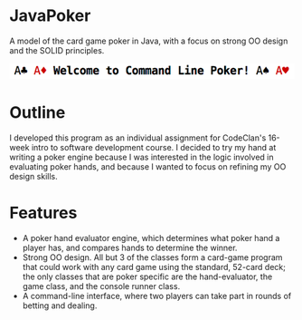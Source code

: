 # JavaPoker
A model of the card game poker in Java, with a focus on strong OO design and the SOLID principles.

![poker_welcome](poker_welcome.png)

# Outline
I developed this program as an individual assignment for CodeClan's 16-week intro to software development course. I decided to try my hand at writing a poker engine because I was interested in the logic involved in evaluating poker hands, and because I wanted to focus on refining my OO design skills. 

# Features

- A poker hand evaluator engine, which determines what poker hand a player has, and compares hands to determine the winner. 
- Strong OO design. All but 3 of the classes form a card-game program that could work with any card game using the standard, 52-card deck;
  the only classes that are poker specific are the hand-evaluator, the game class, and the console runner class. 
- A command-line interface, where two players can take part in rounds of betting and dealing. 


